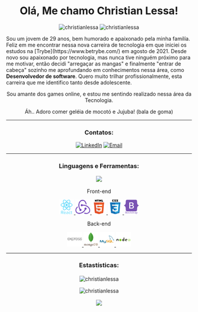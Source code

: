 <div align="center">
  <h1>Olá, Me chamo Christian Lessa!</h1>

  <p> <img src="https://komarev.com/ghpvc/?username=christianlessa&label=Profile%20views&color=4a10e2&style=flat"     alt="christianlessa" />
  <img src="https://img.shields.io/github/followers/christianlessa?style=social" alt="christianlessa" /> </p>
  
  <p align="left">Sou um jovem de 29 anos, bem humorado e apaixonado pela minha familía. Feliz em me encontrar nessa nova carreira de tecnologia em que iniciei os estudos na [Trybe](https://www.betrybe.com/) em agosto de 2021. Desde novo sou apaixonado por tecnologia, mas nunca tive ninguém próximo para me motivar, então decidi "arregaçar as mangas" e finalmente "entrar de cabeça" sozinho me aprofundando em conhecimentos nessa área, como <b>Desenvolvedor de software</b>. Quero muito trilhar profissionalmente, esta carreira que me identifico tanto desde adolescente. </p>
  <p>Sou amante dos games online, e estou me sentindo realizado nessa área da Tecnologia.</p>
  Áh.. Adoro comer geléia de mocotó e Jujuba! (bala de goma)
</div>

-----

<div align="center">
  <h3>Contatos:</h3>

  <p>
    <a href="https://www.linkedin.com/in/christian-lessa/" target="_blank"><img alt="LinkedIn"     src="https://img.shields.io/badge/LinkedIn-Christian Lessa-blue?style=flat&logo=linkedin"></a>
    <a href="christianclessa@gmail.com"><img alt="Email" src="https://img.shields.io/badge/Email-christianclessa@gmail.com-blue?style=flat&logo=gmail"></a>
  </p>
</div>

-----

<div align="center">
  <h3>Linguagens e Ferramentas:</h3>
  <p>
    <a href="https://skillicons.dev">
    <img src="https://skillicons.dev/icons?i=linux,git,docker,python,javascript,typescript" /> </a> 
  </p>

  <p>Front-end</p>
    <a href="https://reactjs.org/" target="_blank" rel="noreferrer"> <img src="https://raw.githubusercontent.com/devicons/devicon/master/icons/react/react-original-wordmark.svg" alt="react" width="40" height="40"/> </a>
    <a href="https://redux.js.org" target="_blank" rel="noreferrer"> <img src="https://raw.githubusercontent.com/devicons/devicon/master/icons/redux/redux-original.svg" alt="redux" width="40" height="40"/> </a>
    <a href="https://www.w3.org/html/" target="_blank" rel="noreferrer"> <img src="https://raw.githubusercontent.com/devicons/devicon/master/icons/html5/html5-original-wordmark.svg" alt="html5" width="40" height="40"/> </a>
    <a href="https://www.w3schools.com/css/" target="_blank" rel="noreferrer"> <img src="https://raw.githubusercontent.com/devicons/devicon/master/icons/css3/css3-original-wordmark.svg" alt="css3" width="40" height="40"/> </a>
    <a href="https://getbootstrap.com" target="_blank" rel="noreferrer"> <img src="https://raw.githubusercontent.com/devicons/devicon/master/icons/bootstrap/bootstrap-plain-wordmark.svg" alt="bootstrap" width="40" height="40"/> </a>

  <p>Back-end</p>
    <a href="https://expressjs.com" target="_blank" rel="noreferrer"> <img src="https://raw.githubusercontent.com/devicons/devicon/master/icons/express/express-original-wordmark.svg" alt="express" width="40" height="40"/> </a>
    <a href="https://www.mongodb.com/" target="_blank" rel="noreferrer"> <img src="https://raw.githubusercontent.com/devicons/devicon/master/icons/mongodb/mongodb-original-wordmark.svg" alt="mongodb" width="40" height="40"/> </a>
    <a href="https://www.mysql.com/" target="_blank" rel="noreferrer"> <img src="https://raw.githubusercontent.com/devicons/devicon/master/icons/mysql/mysql-original-wordmark.svg" alt="mysql" width="40" height="40"/> </a>
    <a href="https://nodejs.org" target="_blank" rel="noreferrer"> <img src="https://raw.githubusercontent.com/devicons/devicon/master/icons/nodejs/nodejs-original-wordmark.svg" alt="nodejs" width="40" height="40"/> </a> </p>

-----

  <h3> Estastísticas:</h3>

  <p><img align="center" src="https://github-readme-stats.vercel.app/api/top-langs?username=christianlessa&show_icons=true&locale=pt-br&theme=monokai" alt="christianlessa" /> </p>
  <p><img align="center" src="https://github-readme-stats.vercel.app/api?username=christianlessa&theme=monokai&show_icons=true&locale=pt-br" alt="christianlessa" width="500" />
  <p><img align="center" src="https://github-readme-streak-stats.herokuapp.com/?user=christianlessa&theme=monokai&locale=pt-br" width="500" /></p>
</div>
